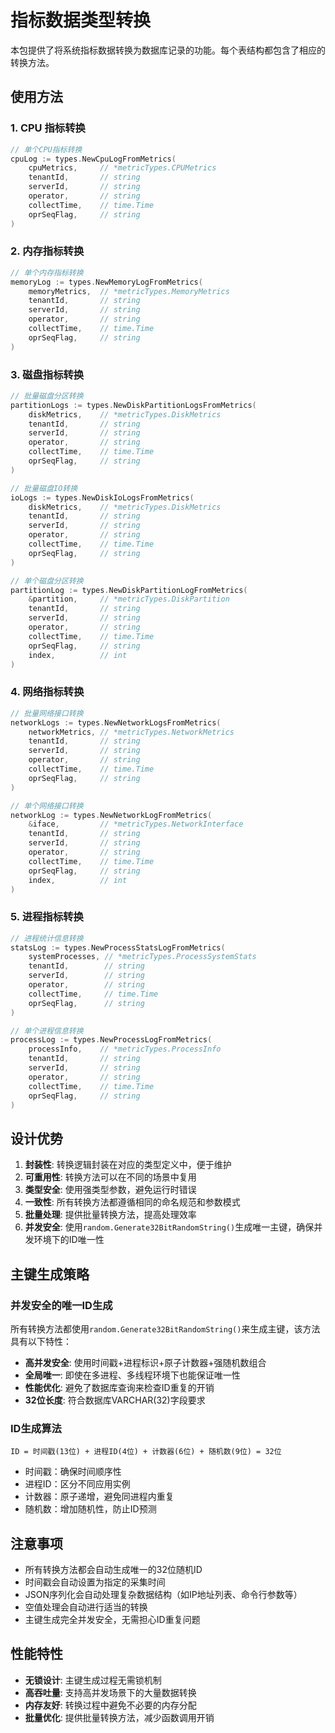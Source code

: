 # 指标数据类型转换

本包提供了将系统指标数据转换为数据库记录的功能。每个表结构都包含了相应的转换方法。

## 使用方法

### 1. CPU 指标转换

```go
// 单个CPU指标转换
cpuLog := types.NewCpuLogFromMetrics(
    cpuMetrics,     // *metricTypes.CPUMetrics
    tenantId,       // string
    serverId,       // string
    operator,       // string
    collectTime,    // time.Time
    oprSeqFlag,     // string
)
```

### 2. 内存指标转换

```go
// 单个内存指标转换
memoryLog := types.NewMemoryLogFromMetrics(
    memoryMetrics,  // *metricTypes.MemoryMetrics
    tenantId,       // string
    serverId,       // string
    operator,       // string
    collectTime,    // time.Time
    oprSeqFlag,     // string
)
```

### 3. 磁盘指标转换

```go
// 批量磁盘分区转换
partitionLogs := types.NewDiskPartitionLogsFromMetrics(
    diskMetrics,    // *metricTypes.DiskMetrics
    tenantId,       // string
    serverId,       // string
    operator,       // string
    collectTime,    // time.Time
    oprSeqFlag,     // string
)

// 批量磁盘IO转换
ioLogs := types.NewDiskIoLogsFromMetrics(
    diskMetrics,    // *metricTypes.DiskMetrics
    tenantId,       // string
    serverId,       // string
    operator,       // string
    collectTime,    // time.Time
    oprSeqFlag,     // string
)

// 单个磁盘分区转换
partitionLog := types.NewDiskPartitionLogFromMetrics(
    &partition,     // *metricTypes.DiskPartition
    tenantId,       // string
    serverId,       // string
    operator,       // string
    collectTime,    // time.Time
    oprSeqFlag,     // string
    index,          // int
)
```

### 4. 网络指标转换

```go
// 批量网络接口转换
networkLogs := types.NewNetworkLogsFromMetrics(
    networkMetrics, // *metricTypes.NetworkMetrics
    tenantId,       // string
    serverId,       // string
    operator,       // string
    collectTime,    // time.Time
    oprSeqFlag,     // string
)

// 单个网络接口转换
networkLog := types.NewNetworkLogFromMetrics(
    &iface,         // *metricTypes.NetworkInterface
    tenantId,       // string
    serverId,       // string
    operator,       // string
    collectTime,    // time.Time
    oprSeqFlag,     // string
    index,          // int
)
```

### 5. 进程指标转换

```go
// 进程统计信息转换
statsLog := types.NewProcessStatsLogFromMetrics(
    systemProcesses, // *metricTypes.ProcessSystemStats
    tenantId,        // string
    serverId,        // string
    operator,        // string
    collectTime,     // time.Time
    oprSeqFlag,      // string
)

// 单个进程信息转换
processLog := types.NewProcessLogFromMetrics(
    processInfo,    // *metricTypes.ProcessInfo
    tenantId,       // string
    serverId,       // string
    operator,       // string
    collectTime,    // time.Time
    oprSeqFlag,     // string
)
```

## 设计优势

1. **封装性**: 转换逻辑封装在对应的类型定义中，便于维护
2. **可重用性**: 转换方法可以在不同的场景中复用
3. **类型安全**: 使用强类型参数，避免运行时错误
4. **一致性**: 所有转换方法都遵循相同的命名规范和参数模式
5. **批量处理**: 提供批量转换方法，提高处理效率
6. **并发安全**: 使用`random.Generate32BitRandomString()`生成唯一主键，确保并发环境下的ID唯一性

## 主键生成策略

### 并发安全的唯一ID生成

所有转换方法都使用`random.Generate32BitRandomString()`来生成主键，该方法具有以下特性：

- **高并发安全**: 使用时间戳+进程标识+原子计数器+强随机数组合
- **全局唯一**: 即使在多进程、多线程环境下也能保证唯一性
- **性能优化**: 避免了数据库查询来检查ID重复的开销
- **32位长度**: 符合数据库VARCHAR(32)字段要求

### ID生成算法

```
ID = 时间戳(13位) + 进程ID(4位) + 计数器(6位) + 随机数(9位) = 32位
```

- 时间戳：确保时间顺序性
- 进程ID：区分不同应用实例
- 计数器：原子递增，避免同进程内重复
- 随机数：增加随机性，防止ID预测

## 注意事项

- 所有转换方法都会自动生成唯一的32位随机ID
- 时间戳会自动设置为指定的采集时间
- JSON序列化会自动处理复杂数据结构（如IP地址列表、命令行参数等）
- 空值处理会自动进行适当的转换
- 主键生成完全并发安全，无需担心ID重复问题

## 性能特性

- **无锁设计**: 主键生成过程无需锁机制
- **高吞吐量**: 支持高并发场景下的大量数据转换
- **内存友好**: 转换过程中避免不必要的内存分配
- **批量优化**: 提供批量转换方法，减少函数调用开销 